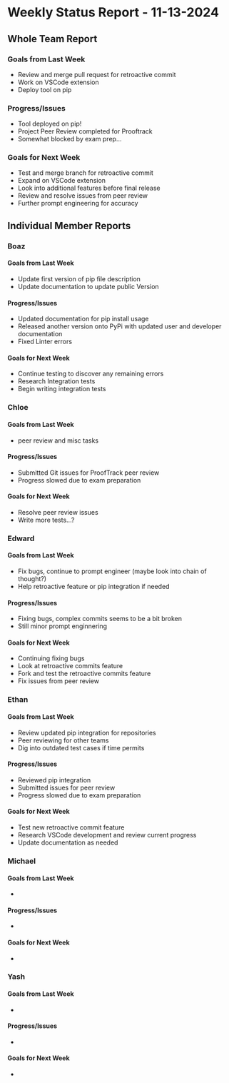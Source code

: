 # Weekly Status Report - 11-13-2024

## Whole Team Report

### Goals from Last Week
- Review and merge pull request for retroactive commit
- Work on VSCode extension
- Deploy tool on pip

### Progress/Issues
- Tool deployed on pip!
- Project Peer Review completed for Prooftrack
- Somewhat blocked by exam prep...

### Goals for Next Week
- Test and merge branch for retroactive commit
- Expand on VSCode extension
- Look into additional features before final release
- Review and resolve issues from peer review
- Further prompt engineering for accuracy

## Individual Member Reports

### Boaz

#### Goals from Last Week
- Update first version of pip file description
- Update documentation to update public Version 

#### Progress/Issues
- Updated documentation for pip install usage
- Released another version onto PyPi with updated user and developer documentation
- Fixed Linter errors

#### Goals for Next Week
- Continue testing to discover any remaining errors
- Research Integration tests 
- Begin writing integration tests

### Chloe

#### Goals from Last Week
- peer review and misc tasks

#### Progress/Issues
- Submitted Git issues for ProofTrack peer review
- Progress slowed due to exam preparation

#### Goals for Next Week
- Resolve peer review issues
- Write more tests...?

### Edward

#### Goals from Last Week
- Fix bugs, continue to prompt engineer (maybe look into chain of thought?)
- Help retroactive feature or pip integration if needed

#### Progress/Issues
- Fixing bugs, complex commits seems to be a bit broken
- Still minor prompt enginnering

#### Goals for Next Week
- Continuing fixing bugs
- Look at retroactive commits feature 
- Fork and test the retroactive commits feature 
- Fix issues from peer review

### Ethan

#### Goals from Last Week
- Review updated pip integration for repositories
- Peer reviewing for other teams
- Dig into outdated test cases if time permits 

#### Progress/Issues
- Reviewed pip integration 
- Submitted issues for peer review
- Progress slowed due to exam preparation

#### Goals for Next Week
- Test new retroactive commit feature
- Research VSCode development and review current progress
- Update documentation as needed 

### Michael

#### Goals from Last Week
- 

#### Progress/Issues
- 

#### Goals for Next Week
- 

### Yash

#### Goals from Last Week
- 

#### Progress/Issues
- 

#### Goals for Next Week
- 
